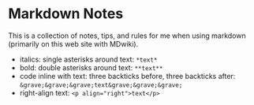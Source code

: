 # Markdown Notes

This is a collection of notes, tips, and rules for me when using markdown (primarily on this web site with MDwiki).

 * italics: single asterisks around text: ```*text*```
 * bold: double asterisks around text: ```**text**```
 * code inline with text: three backticks before, three backticks after: ```&grave;&grave;&grave;text&grave;&grave;&grave;```
 * right-align text: ```<p align="right">text</p>```
 
